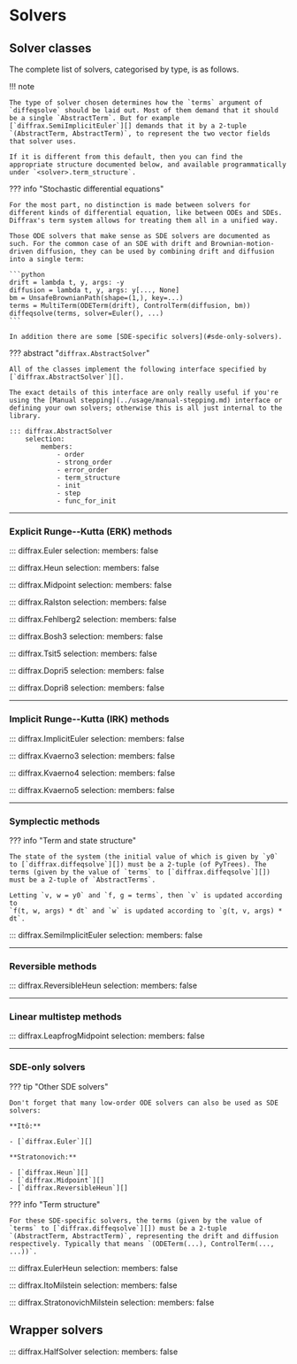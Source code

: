 # Solvers

## Solver classes

The complete list of solvers, categorised by type, is as follows.

!!! note

    The type of solver chosen determines how the `terms` argument of `diffeqsolve` should be laid out. Most of them demand that it should be a single `AbstractTerm`. But for example [`diffrax.SemiImplicitEuler`][] demands that it by a 2-tuple `(AbstractTerm, AbstractTerm)`, to represent the two vector fields that solver uses.

    If it is different from this default, then you can find the appropriate structure documented below, and available programmatically under `<solver>.term_structure`.

??? info "Stochastic differential equations"

    For the most part, no distinction is made between solvers for different kinds of differential equation, like between ODEs and SDEs. Diffrax's term system allows for treating them all in a unified way.

    Those ODE solvers that make sense as SDE solvers are documented as such. For the common case of an SDE with drift and Brownian-motion-driven diffusion, they can be used by combining drift and diffusion into a single term:

    ```python
    drift = lambda t, y, args: -y
    diffusion = lambda t, y, args: y[..., None]
    bm = UnsafeBrownianPath(shape=(1,), key=...)
    terms = MultiTerm(ODETerm(drift), ControlTerm(diffusion, bm))
    diffeqsolve(terms, solver=Euler(), ...)
    ```

    In addition there are some [SDE-specific solvers](#sde-only-solvers).


??? abstract "`diffrax.AbstractSolver`"

    All of the classes implement the following interface specified by [`diffrax.AbstractSolver`][].

    The exact details of this interface are only really useful if you're using the [Manual stepping](../usage/manual-stepping.md) interface or defining your own solvers; otherwise this is all just internal to the library.

    ::: diffrax.AbstractSolver
        selection:
            members:
                - order
                - strong_order
                - error_order
                - term_structure
                - init
                - step
                - func_for_init

---

### Explicit Runge--Kutta (ERK) methods

::: diffrax.Euler
    selection:
        members: false

::: diffrax.Heun
    selection:
        members: false

::: diffrax.Midpoint
    selection:
        members: false

::: diffrax.Ralston
    selection:
        members: false

::: diffrax.Fehlberg2
    selection:
        members: false

::: diffrax.Bosh3
    selection:
        members: false

::: diffrax.Tsit5
    selection:
        members: false

::: diffrax.Dopri5
    selection:
        members: false

::: diffrax.Dopri8
    selection:
        members: false

---

### Implicit Runge--Kutta (IRK) methods

::: diffrax.ImplicitEuler
    selection:
        members: false

::: diffrax.Kvaerno3
    selection:
        members: false

::: diffrax.Kvaerno4
    selection:
        members: false

::: diffrax.Kvaerno5
    selection:
        members: false

---

### Symplectic methods

??? info "Term and state structure"

    The state of the system (the initial value of which is given by `y0` to [`diffrax.diffeqsolve`][]) must be a 2-tuple (of PyTrees). The terms (given by the value of `terms` to [`diffrax.diffeqsolve`][]) must be a 2-tuple of `AbstractTerms`.
    
    Letting `v, w = y0` and `f, g = terms`, then `v` is updated according to
    `f(t, w, args) * dt` and `w` is updated according to `g(t, v, args) * dt`.

::: diffrax.SemiImplicitEuler
    selection:
        members: false

---

### Reversible methods

::: diffrax.ReversibleHeun
    selection:
        members: false

---

### Linear multistep methods

::: diffrax.LeapfrogMidpoint
    selection:
        members: false

---

### SDE-only solvers

??? tip "Other SDE solvers"

    Don't forget that many low-order ODE solvers can also be used as SDE solvers:

    **Itô:**

    - [`diffrax.Euler`][]

    **Stratonovich:**

    - [`diffrax.Heun`][]
    - [`diffrax.Midpoint`][]
    - [`diffrax.ReversibleHeun`][]

??? info "Term structure"

    For these SDE-specific solvers, the terms (given by the value of `terms` to [`diffrax.diffeqsolve`][]) must be a 2-tuple `(AbstractTerm, AbstractTerm)`, representing the drift and diffusion respectively. Typically that means `(ODETerm(...), ControlTerm(..., ...))`.

::: diffrax.EulerHeun
    selection:
        members: false

::: diffrax.ItoMilstein
    selection:
        members: false

::: diffrax.StratonovichMilstein
    selection:
        members: false

## Wrapper solvers

::: diffrax.HalfSolver
    selection:
        members: false
